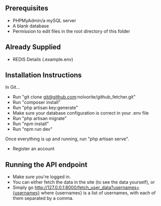 ## Prerequisites
- PHPMyAdmin/a mySQL server
- A blank database
- Permission to edit files in the root directory of this folder

## Already Supplied
- REDIS Details (.example.env)

## Installation Instructions

In Git...

- Run "git clone git@github.com:nolvorite/github_fetcher.git"
- Run  "composer install"
- Run "php artisan key:generate"
- Make sure your database configuration is correct in your .env file
- Run "php artisan migrate"
- Run "npm install"
- Run "npm run dev"

Once everything is up and running, run "php artisan serve".

- Register an account

## Running the API endpoint

- Make sure you're logged in.
- You can either fetch the data in the site (to see the data yourself), or 
- Simply go http://127.0.0.1:8000/fetch_user_data?usernames={usernames} where {usernames} is a list of usernames, with each of them separated by a comma.